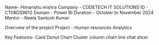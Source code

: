 Name- Himanshu mishra 
Company - CODETECH IT SOLUTIONS 
ID - CT08DS9612
Domain - Power BI 
Duration - October to November 2024
Mentor - Neela Santosh Kumar 

Overview of the project 
Project - Human resources Analytics 

Key Features-
Card
Donut Chart
Cluster column chart 
line chat 
slicer 
